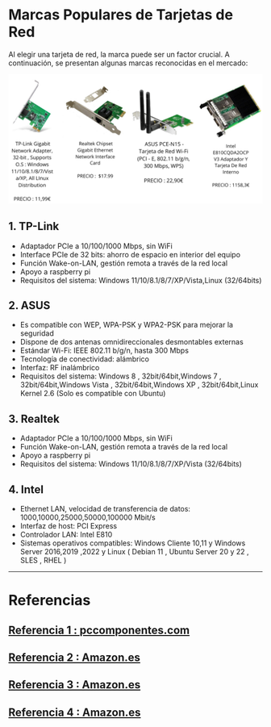 # Marcas Populares de Tarjetas de Red

Al elegir una tarjeta de red, la marca puede ser un factor crucial. A continuación, se presentan algunas marcas reconocidas en el mercado:

<img src="/img/PRDCT1.png" alt="logo" width="1000px"></img>


## 1. **TP-Link**

 - Adaptador PCIe a 10/100/1000 Mbps, sin WiFi
 - Interface PCIe de 32 bits: ahorro de espacio en interior del equipo
 - Función Wake-on-LAN, gestión remota a través de la red local
 - Apoyo a raspberry pi
 - Requisitos del sistema: Windows 11/10/8.1/8/7/XP/Vista,Linux (32/64bits)
   
## 2. **ASUS**

- Es compatible con WEP, WPA-PSK y WPA2-PSK para mejorar la seguridad
-   Dispone de dos antenas omnidireccionales desmontables externas
-  Estándar Wi-Fi: IEEE 802.11 b/g/n, hasta 300 Mbps
- Tecnología de conectividad: alámbrico
-   Interfaz: RF inalámbrico
-  Requisitos del sistema: Windows 8 , 32bit/64bit,Windows 7 , 32bit/64bit,Windows Vista , 32bit/64bit,Windows XP , 32bit/64bit,Linux Kernel 2.6 (Solo es compatible con Ubuntu)

## 3. **Realtek**

 - Adaptador PCIe a 10/100/1000 Mbps, sin WiFi
 - Función Wake-on-LAN, gestión remota a través de la red local
 - Apoyo a raspberry pi
 - Requisitos del sistema: Windows 11/10/8.1/8/7/XP/Vista (32/64bits)



## 4. **Intel**

- Ethernet LAN, velocidad de transferencia de datos: 1000,10000,25000,50000,100000 Mbit/s
- Interfaz de host: PCI Express
- Controlador LAN: Intel E810
-  Sistemas operativos compatibles: Windows Cliente 10,11 y Windows Server 2016,2019 ,2022 y Linux ( Debian 11 , Ubuntu Server 20 y 22 , SLES , RHEL )

***



# Referencias
## [Referencia 1 : pccomponentes.com](https://www.pccomponentes.com/intel-e810cqda2ocpv3-adaptador-y-tarjeta-de-red-interno-para-ocp-30)
## [Referencia 2 : Amazon.es](https://www.amazon.es/TP-LINK-TG-3468-Adaptador-Wake-LAN/dp/B003CFATNI)
## [Referencia 3 : Amazon.es](https://www.amazon.es/ASUS-PCE-N15-Tarjeta-Wi-Fi-802-11/dp/B0053GR2YI/ref=sr_1_7?__mk_es_ES=%C3%85M%C3%85%C5%BD%C3%95%C3%91&crid=17D8F2BLEGAW0&keywords=asus+network+card&qid=1707566758&sprefix=asus+network+card%2Caps%2C125&sr=8-7)
## [Referencia 4 : Amazon.es](https://www.amazon.es/10Gtek%C2%AE-Gigabit-Ethernet-Adaptador-convergente/dp/B071R3YS2H)





